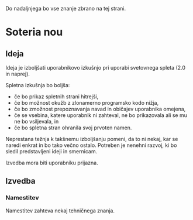 Do nadaljnjega bo vse znanje zbrano na tej strani.

# Soteria nou

## Ideja

Ideja je izboljšati uporabnikovo izkušnjo pri uporabi svetovnega spleta (2.0 in naprej).

Spletna izkušnja bo boljša:
* če bo prikaz spletnih strani hitrejši,
* če bo možnost okužb z zlonamerno programsko kodo nižja,
* če bo zmožnost prepoznavanja navad in običajev uporabnika omejena,
* če se vsebina, katere uporabnik ni zahteval, ne bo prikazovala ali se mu ne bo vsiljevala, in
* če bo spletna stran ohranila svoj prvoten namen.

Neprestana težnja k takšnemu izboljšanju pomeni, da to ni nekaj, kar se naredi enkrat in bo tako večno ostalo. Potreben je nenehni razvoj, ki bo sledil predstavljeni ideji in smernicam.

Izvedba mora biti uporabniku prijazna.

## Izvedba

### Namestitev

Namestitev zahteva nekaj tehničnega znanja.

